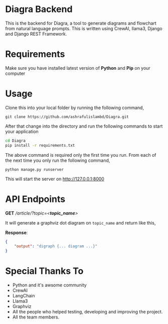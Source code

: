 # Diagra Backend
This is the backend for Diagra, a tool to generate diagrams and flowchart from natural language prompts. This is written using CrewAI, llama3, Django and Django REST Framework.

# Requirements
Make sure you have installed latest version of **Python** and **Pip** on your computer

# Usage
Clone this into your local folder by running the following command,

`git clone https://github.com/ashrafulislambd/Diagra.git`

After that change into the directory and run the following commands to start your application

```bash
cd Diagra
pip install -r requirements.txt
```

The above command is required only the first time you run. From each of the next time you only run the following command,

`python manage.py runserver`

This will start the server on http://127.0.0.1:8000 

# API Endpoints

**GET** */article/?topic=<**topic_name**>*

It will generate a graphviz dot diagram on `topic_name` and return like this,

**Response**:

```json
{
    "output": "digraph {... diagram ...}"
}
```

# Special Thanks To #

* Python and it's awsome community
* CrewAI
* LangChain
* Llama3
* Graphviz
* All the people who helped testing, developing and improving the project.
* All the team members.